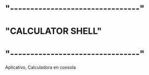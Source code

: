 # "--------------------------------"
# "********CALCULATOR SHELL********"
# "--------------------------------"
Aplicativo, Calculadora en consola 

